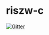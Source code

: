 # riszw-c

[![Gitter](https://badges.gitter.im/riszw/riszw-c.svg)](https://gitter.im/riszw/riszw-c?utm_source=badge&utm_medium=badge&utm_campaign=pr-badge&utm_content=badge)